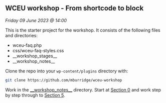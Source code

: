## WCEU workshop - From shortcode to block

_Friday 09 June 2023 @ 14:00_

This is the starter project for the workshop. It consists of the following files and directories:

- wceu-faq.php
- css/wceu-faq-styles.css
- \_\_workshop_stages\_\_
- \_\_workshop_notes\_\_

Clone the repo into your `wp-content/plugins` directory with:

```bash
git clone https://github.com/mburridge/wceu-workshop
```

Work in the [\_\_workshop_notes\_\_](./__workshop_notes__) directory. Start at [Section 0](./__workshop_notes__/Section%200.md) and work step by step through to [Section 5](./__workshop_notes__/Section%205.md).
